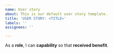 ```yaml
---
name: User story
about: This is our default user story template.
title: 'USER STORY: <TITLE>'
labels: ''
assignees: ''

---
```


As a **role**, I can **capability** so that **received benefit**.
